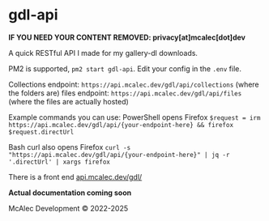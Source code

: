 # gdl-api

**IF YOU NEED YOUR CONTENT REMOVED: privacy[at]mcalec[dot]dev**

A quick RESTful API I made for my gallery-dl downloads.  

PM2 is supported, `pm2 start gdl-api`. Edit your config in the `.env` file.  

Collections endpoint: `https://api.mcalec.dev/gdl/api/collections` (where the folders are)
files endpoint: `https://api.mcalec.dev/gdl/api/files` (where the files are actually hosted)

Example commands you can use:
PowerShell opens Firefox
`$request = irm https://api.mcalec.dev/gdl/api/{your-endpoint-here} && firefox $request.directUrl`

Bash curl also opens Firefox
`curl -s "https://api.mcalec.dev/gdl/api/{your-endpoint-here}" | jq -r '.directUrl' | xargs firefox`

There is a front end [api.mcalec.dev/gdl/](https://api.mcalec.dev/gdl/)

**Actual documentation coming soon**  

McAlec Development © 2022-2025
